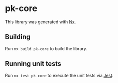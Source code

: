 # pk-core

This library was generated with [Nx](https://nx.dev).

## Building

Run `nx build pk-core` to build the library.

## Running unit tests

Run `nx test pk-core` to execute the unit tests via [Jest](https://jestjs.io).
